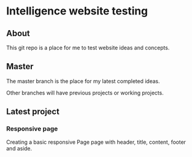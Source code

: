 # Intelligence website testing
## About
This git repo is a place for me to test website ideas and concepts.

## Master
The master branch is the place for my latest completed ideas.

Other branches will have previous projects or working projects.

## Latest project

### Responsive page
Creating a basic responsive Page page with header, title, content, footer and aside.